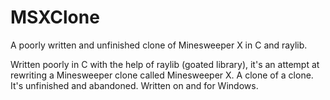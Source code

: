# MSXClone
A poorly written and unfinished clone of Minesweeper X in C and raylib.

Written poorly in C with the help of raylib (goated library), it's an attempt at rewriting a Minesweeper clone called Minesweeper X. A clone of a clone. It's unfinished and abandoned. Written on and for Windows.
